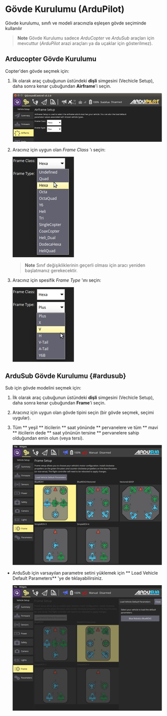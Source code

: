 # Gövde Kurulumu (ArduPilot)

Gövde kurulumu, sınıfı ve modeli aracınızla eşleşen gövde seçiminde kullanılır

> **Note** Gövde Kurulumu sadece *ArduCopter* ve *ArduSub* araçları için mevcuttur (*ArduPilot* arazi araçları ya da uçaklar için gösterilmez).

## Arducopter Gövde Kurulumu

Copter'den gövde seçmek için:

1. İlk olarak araç çubuğunun üstündeki **dişli** simgesini (Vechicle Setup), daha sonra kenar çubuğundan **Airframe**'i seçin.
    
    ![Gövde Yapılandırması](../../assets/setup/airframe/arducopter.jpg)

2. Aracınız için uygun olan *Frame Class* 'ı seçin:
    
    ![Gövde Modeli](../../assets/setup/airframe/arducopter_class.jpg)
    
    > **Note** Sınıf değişikliklerinin geçerli olması için aracı yeniden başlatmanız gerekecektir.

3. Aracınız için spesifik *Frame Type* 'ını seçin:
    
    ![Gövde Modeli](../../assets/setup/airframe/arducopter_type.jpg)

## ArduSub Gövde Kurulumu {#ardusub}

Sub için gövde modelini seçmek için:

1. İlk olarak araç çubuğunun üstündeki **dişli** simgesini (Vechicle Setup), daha sonra kenar çubuğundan **Frame**'i seçin.
2. Aracınız için uygun olan gövde tipini seçin (bir gövde seçmek, seçimi uygular).
3. Tüm ** yeşil ** iticilerin ** saat yönünde ** pervanelere ve tüm ** mavi ** iticilerin dede ** saat yönünün tersine ** pervanelere sahip olduğundan emin olun (veya tersi).
    
    ![Gövde Modeli Seçme](../../assets/setup/airframe_ardusub.jpg)

- ArduSub için varsayılan parametre setini yüklemek için ** Load Vehicle Default Parameters** 'ye de tıklayabilirsiniz.
    
    ![Araç parametrelerini yükle](../../assets/setup/airframe_ardusub_parameters.jpg)